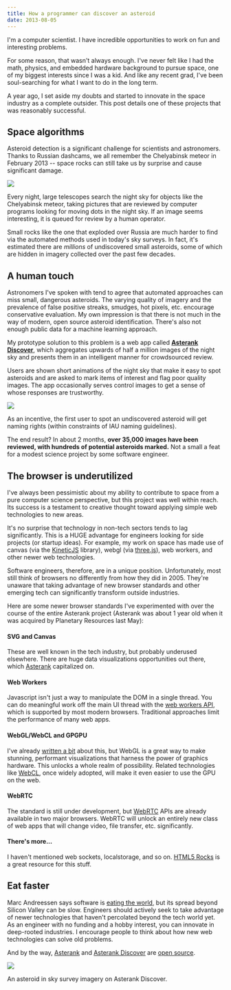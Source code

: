 ```yaml
---
title: How a programmer can discover an asteroid
date: 2013-08-05
---
```



I'm a computer scientist.  I have incredible opportunities to work on fun and interesting problems.

For some reason, that wasn't always enough.  I've never felt like I had the math, physics, and embedded hardware background to pursue space, one of my biggest interests since I was a kid.  And like any recent grad, I've been soul-searching for what I want to do in the long term.

A year ago, I set aside my doubts and started to innovate in the space industry as a complete outsider.  This post details one of these projects that was reasonably successful.

## Space algorithms

Asteroid detection is a significant challenge for scientists and astronomers.  Thanks to Russian dashcams, we all remember the Chelyabinsk meteor in February 2013 -- space rocks can still take us by surprise and cause significant damage.

![](http://i.imgur.com/MFB4gQA.jpg)

Every night, large telescopes search the night sky for objects like the Chelyabinsk meteor, taking pictures that are reviewed by computer programs looking for moving dots in the night sky.  If an image seems interesting, it is queued for review by a human operator.

Small rocks like the one that exploded over Russia are much harder to find via the automated methods used in today's sky surveys.  In fact, it's estimated there are *millions* of undiscovered small asteroids, some of which are hidden in imagery collected over the past few decades.

<!-- more -->

## A human touch

Astronomers I've spoken with tend to agree that automated approaches can miss small, dangerous asteroids.  The varying quality of imagery and the prevalence of false positive streaks, smudges, hot pixels, etc. encourage conservative evaluation.  My own impression is that there is not much in the way of modern, open source asteroid identification.  There's also not enough public data for a machine learning approach.

My prototype solution to this problem is a web app called **[Asterank Discover](http://asterank.com/discover)**, which aggregates upwards of half a million images of the night sky and presents them in an intelligent manner for crowdsourced review.

Users are shown short animations of the night sky that make it easy to spot asteroids and are asked to mark items of interest and flag poor quality images.  The app occasionally serves control images to get a sense of whose responses are trustworthy.

[![](http://i.imgur.com/6Ajvy2N.png?1)](http://asterank.com/discover)

As an incentive, the first user to spot an undiscovered asteroid will get naming rights (within constraints of IAU naming guidelines).

The end result?  In about 2 months, **over 35,000 images have been reviewed, with hundreds of potential asteroids marked.**  Not a small a feat for a modest science project by some software engineer.

## The browser is underutilized

I've always been pessimistic about my ability to contribute to space from a pure computer science perspective, but this project was well within reach.  Its success is a testament to creative thought toward applying simple web technologies to new areas.

It's no surprise that technology in non-tech sectors tends to lag significantly.  This is a HUGE advantage for engineers looking for side projects (or startup ideas).  For example, my work on space has made use of canvas (via the [KineticJS](http://kineticjs.com/) library), webgl (via [three.js](https://github.com/mrdoob/three.js/)), web workers, and other newer web technologies.

Software engineers, therefore, are in a unique position.  Unfortunately, most still think of browsers no differently from how they did in 2005.  They're unaware that taking advantage of new browser standards and other emerging tech can significantly transform outside industries.

Here are some newer browser standards I've experimented with over the course of the entire Asterank project (Asterank was about 1 year old when it was acquired by Planetary Resources last May):

#### SVG and Canvas

These are well known in the tech industry, but probably underused elsewhere.  There are huge data visualizations opportunities out there, which [Asterank](http://asterank.com) capitalized on.

#### Web Workers

Javascript isn't just a way to manipulate the DOM in a single thread.  You can do meaningful work off the main UI thread with the [web workers API](http://ejohn.org/blog/web-workers/), which is supported by most modern browsers.  Traditional approaches limit the performance of many web apps.

#### WebGL/WebCL and GPGPU

I've already [written a bit](http://www.ianww.com/blog/2012/08/05/how-i-built-a-webgl-canvas-visualization-with-no-graphics-knowledge/) about this, but WebGL is a great way to make stunning, performant visualizations that harness the power of graphics hardware.  This unlocks a whole realm of possibility.  Related technologies like [WebCL](http://www.khronos.org/webcl/), once widely adopted, will make it even easier to use the GPU on the web.

#### WebRTC

The standard is still under development, but [WebRTC](http://www.webrtc.org/) APIs are already available in two major browsers.  WebRTC will unlock an entirely new class of web apps that will change video, file transfer, etc. significantly.

#### There's more...

I haven't mentioned web sockets, localstorage, and so on.  [HTML5 Rocks](http://www.html5rocks.com/en/) is a great resource for this stuff.

## Eat faster

Marc Andreessen says software is [eating the world](https://www.google.com/url?sa=t&rct=j&q=&esrc=s&source=web&cd=1&ved=0CC8QFjAA&url=http%3A%2F%2Fonline.wsj.com%2Farticle%2FSB10001424053111903480904576512250915629460.html&ei=3zgRUryoM6bUyQHRmYFI&usg=AFQjCNHasgstoxGbs9zhibBMs3PaJfsT3A&sig2=60mgrNjSsDmXFU9FoI-T0Q&bvm=bv.50768961,d.aWc), but its spread beyond Silicon Valley can be slow.  Engineers should actively seek to take advantage of newer technologies that haven't percolated beyond the tech world yet.  As an engineer with no funding and a hobby interest, you can innovate in deep-rooted industries.  I encourage people to think about how new web technologies can solve old problems.

And by the way, [Asterank](http://asterank.com) and [Asterank Discover](http://asterank.com/discover) are [open source](https://github.com/typpo/asterank).

![](http://i.imgur.com/D8f8Wcr.gif)
<div class="caption">An asteroid in sky survey imagery on Asterank Discover.</div>

